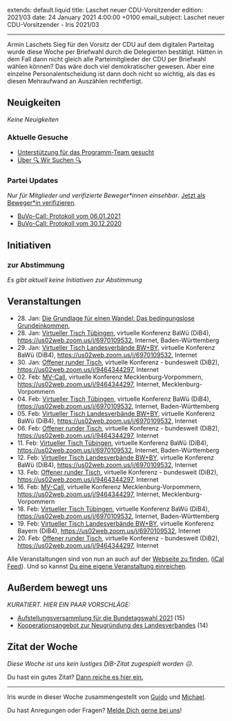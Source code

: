 
extends: default.liquid
title: Laschet neuer CDU-Vorsitzender
edition: 2021/03
date: 24 January 2021 4:00:00 +0100
email_subject: Laschet neuer CDU-Vorsitzender - Iris 2021/03

---
Armin Laschets Sieg für den Vorsitz der CDU auf dem digitalen Parteitag wurde diese Woche per Briefwahl durch die Delegierten bestätigt. Hätten in dem Fall dann nicht gleich alle Parteimitglieder der CDU per Briefwahl wählen können? Das wäre doch viel demokratischer gewesen.
Aber eine einzelne Personalentscheidung ist dann doch nicht so wichtig, als das es diesen Mehraufwand an Auszählen rechtfertigt.

## Neuigkeiten

_Keine Neuigkeiten_

### Aktuelle Gesuche

 - [Unterstützung für das Programm-Team gesucht](https://marktplatz.bewegung.jetzt/t/unterstuetzung-fuer-das-programm-team-gesucht/37167)
 - [Über 🔍 Wir Suchen 🔍](https://marktplatz.bewegung.jetzt/t/ueber-wir-suchen/8837)

### Partei Updates

_Nur für Mitglieder und verifizierte Beweger\*innen einsehbar_. [Jetzt als Beweger\*in verifizieren](https://bewegung.jetzt/bewegerin-werden/).

 - [BuVo-Call: Protokoll vom 06.01.2021](https://marktplatz.bewegung.jetzt/t/buvo-call-protokoll-vom-06-01-2021/37049)
 - [BuVo-Call: Protokoll vom 30.12.2020](https://marktplatz.bewegung.jetzt/t/buvo-call-protokoll-vom-30-12-2020/37019)

## Initiativen

### zur Abstimmung
_Es gibt aktuell keine Initiativen zur Abstimmung_

## Veranstaltungen

 - 28.&nbsp;Jan: [Die Grundlage für einen Wandel: Das bedingungslose Grundeinkommen](https://bewegung.jetzt/veranstaltungen/die-grundlage-fuer-einen-wandel-das-bedingungslose-grundeinkommen/), 
 - 28.&nbsp;Jan: [Virtueller Tisch Tübingen](https://bewegung.jetzt/veranstaltungen/virtueller-tisch-tuebingen-2021-01-28/), virtuelle Konferenz BaWü (DiB4), https://us02web.zoom.us/j/6970109532, Internet, Baden-Württemberg
 - 29.&nbsp;Jan: [Virtueller Tisch Landesverbände BW+BY](https://bewegung.jetzt/veranstaltungen/virtueller-tisch-landesverbaende-bwby-2021-01-29/), virtuelle Konferenz BaWü (DiB4), https://us02web.zoom.us/j/6970109532, Internet
 - 30.&nbsp;Jan: [Offener runder Tisch](https://bewegung.jetzt/veranstaltungen/offener-runder-tisch-2021-01-30/), virtuelle Konferenz - bundesweit (DiB2), https://us02web.zoom.us/j/9464344297, Internet
 - 02.&nbsp;Feb: [MV-Call](https://bewegung.jetzt/veranstaltungen/mv-call-2/), virtuelle Konferenz Mecklenburg-Vorpommern, https://us02web.zoom.us/j/9464344297, Internet, Mecklenburg-Vorpommern
 - 04.&nbsp;Feb: [Virtueller Tisch Tübingen](https://bewegung.jetzt/veranstaltungen/virtueller-tisch-tuebingen-2021-02-04/), virtuelle Konferenz BaWü (DiB4), https://us02web.zoom.us/j/6970109532, Internet, Baden-Württemberg
 - 05.&nbsp;Feb: [Virtueller Tisch Landesverbände BW+BY](https://bewegung.jetzt/veranstaltungen/virtueller-tisch-landesverbaende-bwby-2021-02-05/), virtuelle Konferenz BaWü (DiB4), https://us02web.zoom.us/j/6970109532, Internet
 - 06.&nbsp;Feb: [Offener runder Tisch](https://bewegung.jetzt/veranstaltungen/offener-runder-tisch-2021-02-06/), virtuelle Konferenz - bundesweit (DiB2), https://us02web.zoom.us/j/9464344297, Internet
 - 11.&nbsp;Feb: [Virtueller Tisch Tübingen](https://bewegung.jetzt/veranstaltungen/virtueller-tisch-tuebingen-2021-02-11/), virtuelle Konferenz BaWü (DiB4), https://us02web.zoom.us/j/6970109532, Internet, Baden-Württemberg
 - 12.&nbsp;Feb: [Virtueller Tisch Landesverbände BW+BY](https://bewegung.jetzt/veranstaltungen/virtueller-tisch-landesverbaende-bwby-2021-02-12/), virtuelle Konferenz BaWü (DiB4), https://us02web.zoom.us/j/6970109532, Internet
 - 13.&nbsp;Feb: [Offener runder Tisch](https://bewegung.jetzt/veranstaltungen/offener-runder-tisch-2021-02-13/), virtuelle Konferenz - bundesweit (DiB2), https://us02web.zoom.us/j/9464344297, Internet
 - 16.&nbsp;Feb: [MV-Call](https://bewegung.jetzt/veranstaltungen/mv-call-2/), virtuelle Konferenz Mecklenburg-Vorpommern, https://us02web.zoom.us/j/9464344297, Internet, Mecklenburg-Vorpommern
 - 18.&nbsp;Feb: [Virtueller Tisch Tübingen](https://bewegung.jetzt/veranstaltungen/virtueller-tisch-tuebingen-2021-02-18/), virtuelle Konferenz BaWü (DiB4), https://us02web.zoom.us/j/6970109532, Internet, Baden-Württemberg
 - 19.&nbsp;Feb: [Virtueller Tisch Landesverbände BW+BY](https://bewegung.jetzt/veranstaltungen/virtueller-tisch-landesverbaende-bwby-2-2021-02-19/), virtuelle Konferenz Bayern (DiB4), https://us02web.zoom.us/j/6970109532, Internet
 - 20.&nbsp;Feb: [Offener runder Tisch](https://bewegung.jetzt/veranstaltungen/offener-runder-tisch-2021-02-20/), virtuelle Konferenz - bundesweit (DiB2), https://us02web.zoom.us/j/9464344297, Internet


Alle Veranstaltungen sind von nun an auch auf der [Webseite zu finden](https://bewegung.jetzt/veranstaltungen/), ([iCal Feed](https://bewegung.jetzt/?ical=1)). Und so kannst [Du eine eigene Veranstaltung einreichen](https://marktplatz.bewegung.jetzt/t/eine-veranstaltung-auf-der-webseite-einreichen/21379).

## Außerdem bewegt uns

_KURATIERT. HIER EIN PAAR VORSCHLÄGE:_
 - [Aufstellungsversammlung für die Bundetagswahl 2021](https://marktplatz.bewegung.jetzt/t/aufstellungsversammlung-fuer-die-bundetagswahl-2021/37128) (15)
 - [Kooperationsangebot zur Neugründung des Landesverbandes](https://marktplatz.bewegung.jetzt/t/kooperationsangebot-zur-neugruendung-des-landesverbandes/37125) (14)


## Zitat der Woche
_Diese Woche ist uns kein lustiges DiB-Zitat zugespielt worden ☹._

Du hast ein gutes Zitat? [Dann reiche es hier ein.](https://marktplatz.bewegung.jetzt/t/fortsetzung-lustige-dib-zitate/24431)


---

Iris wurde in dieser Woche zusammengestellt von [Guido](https://marktplatz.bewegung.jetzt/u/Guido/) und [Michael](https://marktplatz.bewegung.jetzt/u/MichaelVoss/).

Du hast Anregungen oder Fragen? [Melde Dich gerne bei uns](https://marktplatz.bewegung.jetzt/t/neu-iris-die-woechtliche-zusammenfasssung-zum-sonntagsbrunch/10990)!

